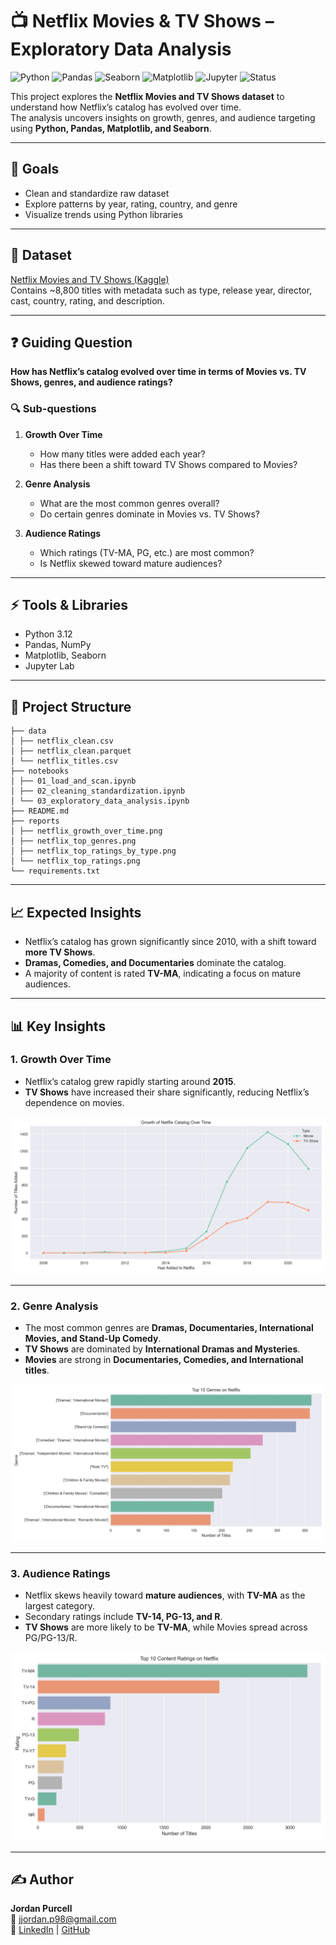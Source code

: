 # 📺 Netflix Movies & TV Shows – Exploratory Data Analysis

![Python](https://img.shields.io/badge/Python-3.12-blue?logo=python)
![Pandas](https://img.shields.io/badge/Pandas-Data_Analysis-lightblue?logo=pandas)
![Seaborn](https://img.shields.io/badge/Seaborn-Visualization-orange?logo=python)
![Matplotlib](https://img.shields.io/badge/Matplotlib-Visualization-green?logo=python)
![Jupyter](https://img.shields.io/badge/Jupyter-Notebook-orange?logo=jupyter)
![Status](https://img.shields.io/badge/Status-Completed-success)

This project explores the **Netflix Movies and TV Shows dataset** to understand how Netflix’s catalog has evolved over time.  
The analysis uncovers insights on growth, genres, and audience targeting using **Python, Pandas, Matplotlib, and Seaborn**.

---

## 🎯 Goals

- Clean and standardize raw dataset
- Explore patterns by year, rating, country, and genre
- Visualize trends using Python libraries

---

## 📑 Dataset

[Netflix Movies and TV Shows (Kaggle)](https://www.kaggle.com/shivamb/netflix-shows)  
Contains ~8,800 titles with metadata such as type, release year, director, cast, country, rating, and description.

---

## ❓ Guiding Question

**How has Netflix’s catalog evolved over time in terms of Movies vs. TV Shows, genres, and audience ratings?**

### 🔍 Sub-questions

1. **Growth Over Time**

   - How many titles were added each year?
   - Has there been a shift toward TV Shows compared to Movies?

2. **Genre Analysis**

   - What are the most common genres overall?
   - Do certain genres dominate in Movies vs. TV Shows?

3. **Audience Ratings**
   - Which ratings (TV-MA, PG, etc.) are most common?
   - Is Netflix skewed toward mature audiences?

---

## ⚡ Tools & Libraries

- Python 3.12
- Pandas, NumPy
- Matplotlib, Seaborn
- Jupyter Lab

---

## 📂 Project Structure

    ├── data
    │ ├── netflix_clean.csv
    │ ├── netflix_clean.parquet
    │ └── netflix_titles.csv
    ├── notebooks
    │ ├── 01_load_and_scan.ipynb
    │ ├── 02_cleaning_standardization.ipynb
    │ └── 03_exploratory_data_analysis.ipynb
    ├── README.md
    ├── reports
    │ ├── netflix_growth_over_time.png
    │ ├── netflix_top_genres.png
    │ ├── netflix_top_ratings_by_type.png
    │ └── netflix_top_ratings.png
    └── requirements.txt

---

## 📈 Expected Insights

- Netflix’s catalog has grown significantly since 2010, with a shift toward **more TV Shows**.
- **Dramas, Comedies, and Documentaries** dominate the catalog.
- A majority of content is rated **TV-MA**, indicating a focus on mature audiences.

---

## 📊 Key Insights

### 1. Growth Over Time

- Netflix’s catalog grew rapidly starting around **2015**.
- **TV Shows** have increased their share significantly, reducing Netflix’s dependence on movies.

![Growth Over Time](reports/netflix_growth_over_time.png)

---

### 2. Genre Analysis

- The most common genres are **Dramas, Documentaries, International Movies, and Stand-Up Comedy**.
- **TV Shows** are dominated by **International Dramas and Mysteries**.
- **Movies** are strong in **Documentaries, Comedies, and International titles**.

![Top Genres](reports/netflix_top_genres.png)

---

### 3. Audience Ratings

- Netflix skews heavily toward **mature audiences**, with **TV-MA** as the largest category.
- Secondary ratings include **TV-14, PG-13, and R**.
- **TV Shows** are more likely to be **TV-MA**, while Movies spread across PG/PG-13/R.

![Top Ratings](reports/netflix_top_ratings.png)

---

## ✍️ Author

**Jordan Purcell**  
📧 [jjordan.p98@gmail.com](mailto:jjordan.p98@gmail.com)  
🔗 [LinkedIn](https://www.linkedin.com/in/jordan-purcell-07352523a/) | [GitHub](https://github.com/JJJJordy)
